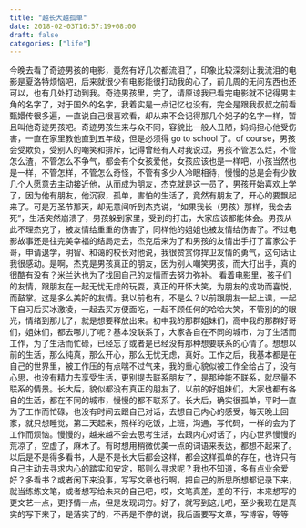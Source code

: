 ```yaml
---
title: "越长大越孤单"
date: 2018-02-03T16:57:19+08:00
draft: false
categories: ["life"]
---
```


今晚去看了奇迹男孩的电影，竟然有好几次都流泪了，印象比较深刻让我流泪的电影是夏洛特烦恼吧，后来就很少有电影能很打动我的心了，前几周的无问东西也还可以，也有几处打动到我。奇迹男孩里，完了，请原谅我已看完电影就不记得男主角的名字了，对于国外的名字，我着实是一点记忆也没有，完全是跟我叔叔之前看甄嬛传很多遍，一直说自己很喜欢看，却从来不会记得那几个妃子的名字一样，暂且叫他奇迹男孩吧。奇迹男孩生来与众不同，容貌比一般人丑陋，妈妈担心他受伤害，一直在家里教他直到五年级，但是必须得 go to school 了。of course，男孩会受欺负，受别人的嘲笑和排斥，记得曾经有人对我说过，男孩不管怎么烂，不管怎么渣，不管怎么不争气，都会有个女孩爱他，女孩应该也是一样吧，小孩当然也是一样，不管怎样，不管怎么奇怪，不管有多少人冷眼相待，慢慢的总是会有少数几个人愿意去主动接近他，从而成为朋友，杰克就是这一员了，男孩开始喜欢上学了，因为他有朋友，他沉寂，孤单，害怕的生活了，竟然有朋友了，开心的要飘起来了。可是万圣节那天，却无意间听到杰克说，“如果我长（男孩）那样，我会去死”，生活突然崩溃了，男孩躲到家里，受到的打击，大家应该都能体会。男孩从此不理杰克了，被友情给重重的伤害了，同样他的姐姐也被友情给伤害了。不过电影故事还是往完美幸福的结局走去，杰克后来为了和男孩的友情出手打了富家公子哥，申请退学，明智、和蔼的校长对他说，我很赞赏你捍卫友情的勇气，这句话让我很感动。是啊，杰克是男孩真正的朋友，因为别人嘲笑男孩，而大打出手，真的很酷有没有？米兰达也为了找回自己的友情而去努力弥补。
看着电影里，孩子们的友情，跟朋友在一起无忧无虑的玩耍，真正的开怀大笑，为朋友的成功而喜悦，而鼓掌。这是多么美好的友情。我以前也有，不是么？以前跟朋友一起上课，一起下自习后买冰激凌，一起去买方便面吃，一起不顾任何的哈哈大笑，不管别的的眼光，情绪到那儿了，就是想要释放出来。初中我的那群姐妹们，高中我的那群好哥们，姐妹们，都去哪儿了呢？基本没联系了，大家各自在不同的城市，为了生活而工作，为了生活而忙碌，已经忘了或者是已经没有那种想要联系的心情了。想想以前的生活，那么纯真，那么开心，那么无忧无虑，真好。工作之后，我基本都是在自己的世界里，被工作压的有点喘不过气来，我的重心貌似被工作全给占了，没有心思，也没有精力去享受生活，更别提去联系朋友了，是那种能不联系，就尽量不联系的情景。长大后，貌似都没有真正的朋友了，以前的好姐妹们，大家也都有各自的生活，都在不同的城市，慢慢的都不联系了。长大后，确实很孤单，平时一直为了工作而忙碌，也没有时间去跟自己对话，去想自己内心的感受，每天晚上回家，就只想睡觉，第二天起来，照样的吃饭，上班，沟通，写代码，一样的会为了工作而烦恼。慢慢的，越来越不会去思考生活，去跟内心对话了，内心世界慢慢的荒凉了，空虚了，麻木了。有时想用稍微优美一点的词语来表达，都想不起来了。以后是不是得多看书，人是不是长大后都会这样，都会这样孤单的存在，也许只有自己主动去寻求内心的踏实和安定，那则么寻求呢？我也不知道，多有点业余爱好？多看书？或者闲下来没事，写写文章也行啊，把自己的所思所想都记录下来，就当练练文笔，或者想写给未来的自己吧，哎，文笔真差，差的不行，本来想写的更文艺一点，更抒情一点，但是发现词穷。好了，就写到这儿吧，至少我现在是真实的写下来了，是落实了的，不再是不停的说，我后面要写文章，写博客，等等

